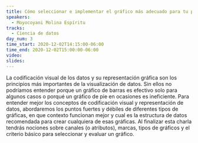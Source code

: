 ```yaml
---
title: Cómo seleccionar e implementar el gráfico más adecuado para tu proyecto de ciencia de datos
speakers:
  - Moyocoyani Molina Espíritu
tracks:
  - Ciencia de datos
day_num: 3
time_start: 2020-12-02T14:15:00-06:00
time_end: 2020-12-02T15:00:00-06:00
video: 
slides:
---
```


La codificación visual de los datos y su representación gráfica son los principios más importantes de la visualización de datos. Sin ellos no podríamos entender porque un gráfico de barras es efectivo solo para algunos casos o porqué un gráfico de pie en ocasiones es ineficiente. Para entender mejor los conceptos de codificación visual y representación de datos, abordaremos los puntos fuertes y débiles de diferentes tipos de gráficas, en que contexto funcionan mejor y cual es la estructura de datos recomendada para crear cualquiera de esas gráficas. Al finalizar esta charla tendrás nociones sobre canales (o atributos), marcas, tipos de gráficos y el criterio básico para seleccionar y evaluar un gráfico.